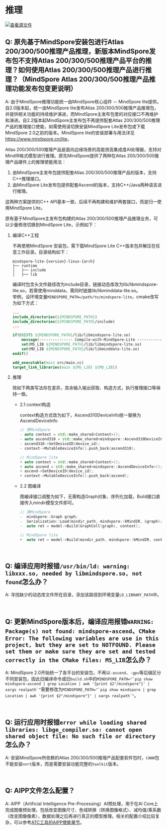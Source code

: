 # 推理

[![查看源文件](https://mindspore-website.obs.cn-north-4.myhuaweicloud.com/website-images/r2.3.0rc2/resource/_static/logo_source.svg)](https://gitee.com/mindspore/docs/blob/r2.3.0rc2/docs/mindspore/source_zh_cn/faq/inference.md)

## Q: 原先基于MindSpore安装包进行Atlas 200/300/500推理产品推理，新版本MindSpore发布包不支持Atlas 200/300/500推理产品平台的推理？如何使用Atlas 200/300/500推理产品进行推理？（MindSpore Atlas 200/300/500推理产品推理功能发布包变更说明）

A: 由于MindSpore推理功能统一由MindSpore核心组件 -- MindSpore lite提供。自2.0版本起，统一由MindSpore lite发布Atlas 200/300/500推理产品推理包，并提供相关功能的持续维护演进，而MindSpore主发布包里的对应接口不再维护和演进。自2.2版本起MindSpore主发布包不再提供配套Atlas 200/300/500推理产品的推理接口使能，如需使用请切换安装MindSpore Lite发布包或下载MindSpore 2.0之前的版本。MindSpore lite的安装部署与用法详见 <https://www.mindspore.cn/lite>。

Atlas 200/300/500推理产品是面向边缘场景的高能效高集成度AI处理器，支持对MindIR格式模型进行推理。原先MindSpore提供了两种在Atlas 200/300/500推理产品硬件上的推理使能用法：

1. 由MindSpore主发布包提供配套Atlas 200/300/500推理产品的版本，支持C++推理接口。
2. 由MindSpore Lite发布包提供配套Ascend的版本，支持C++/Java两种语言进行推理。

这两种方案提供的C++ API基本一致，后续不再构建和维护两套接口，而是归一使用MindSpore Lite。

原有基于MindSpore主发布包构建的Atlas 200/300/500推理产品推理业务，可以少量修改切换到MindSpore Lite，示例如下：

1. 编译C++工程

    不再使用MindSpore 安装包，需下载MindSpore Lite C++版本包并解压在任意工作目录。目录结构如下：

    ```text
    mindspore-lite-{version}-linux-{arch}
    ├── runtime
    │   ├── include
    │   ├── lib
    ```

    编译时包含头文件路径改为include目录，链接动态库改为lib/libmindspore-lite.so，若需使用minddata，需同时链接lib/libminddata-lite.so。  
    举例，设环境变量``MINDSPORE_PATH=/path/to/mindspore-lite``，cmake改写为如下方式：

    ```cmake
    ...
    include_directories(${MINDSPORE_PATH})
    include_directories(${MINDSPORE_PATH}/include)
    ...

    if(EXISTS ${MINDSPORE_PATH}/lib/libmindspore-lite.so)
        message(--------------- Compile-with-MindSpore-Lite ----------------)
        set(MS_LIB ${MINDSPORE_PATH}/lib/libmindspore-lite.so)
        set(MD_LIB ${MINDSPORE_PATH}/lib/libminddata-lite.so)
    endif()

    add_executable(main src/main.cc)
    target_link_libraries(main ${MS_LIB} ${MD_LIB})
    ```

2. 推理

    除如下两类写法存在差异，其余输入输出获取、构造方式，执行推理接口等保持一致。

    - 2.1 context构造

      context构造方式改为如下，Ascend310DeviceInfo统一替换为AscendDeviceInfo

      ```c++
      // 原MindSpore
      - auto context = std::make_shared<Context>();
      - auto ascend310 = std::make_shared<mindspore::Ascend310DeviceInfo>();
      - ascend310->SetDeviceID(device_id);
      - context->MutableDeviceInfo().push_back(ascend310);

      // MindSpore lite
      + auto context = std::make_shared<Context>();
      + auto ascend = std::make_shared<mindspore::AscendDeviceInfo>();
      + ascend->SetDeviceID(device_id);
      + context->MutableDeviceInfo().push_back(ascend);
      ```

    - 2.2 图编译

      图编译接口调整为如下，无需构造Graph对象、序列化加载，Build接口直接传入mindir模型文件即可。

      ```c++
      // 原MindSpore
      -  mindspore::Graph graph;
      -  Serialization::Load(mindir_path, mindspore::kMindIR, &graph);
      -  auto ret = model->Build(GraphCell(graph), context);

      // MindSpore lite
      +  auto ret = model->Build(mindir_path, mindspore::kMindIR, context);
      ```

<br/>

## Q: 编译应用时报错`/usr/bin/ld: warning: libxxx.so, needed by libmindspore.so, not found`怎么办？

A: 寻找缺少的动态库文件所在目录，添加该路径到环境变量`LD_LIBRARY_PATH`中。

<br/>

## Q: 更新MindSpore版本后，编译应用报错`WARNING: Package(s) not found: mindspore-ascend`、`CMake Error: The following variables are use in this project, but they are set to NOTFOUND. Please set them or make sure they are set and tested correctly in the CMake files: MS_LIB`怎么办？

A: MindSpore 2.0开始统一了各平台的安装包，不再以`-ascend`、`-gpu`等后缀区分不同安装包，因此旧编译命令或旧`build.sh`中的``MINDSPORE_PATH="`pip show mindspore-ascend | grep Location | awk '{print $2"/mindspore"}' | xargs realpath`"``需要修改为``MINDSPORE_PATH="`pip show mindspore | grep Location | awk '{print $2"/mindspore"}' | xargs realpath`"``。

<br/>

## Q: 运行应用时报错`error while loading shared libraries: libge_compiler.so: cannot open shared object file: No such file or directory`怎么办？

A: 安装MindSpore所依赖的Atlas 200/300/500推理产品配套软件包时，`CANN`包不能安装`nnrt`版本，而是需要安装功能完整的`toolkit`版本。

<br/>

## Q: AIPP文件怎么配置？

A: AIPP（Artificial Intelligence Pre-Processing）AI预处理，用于在AI Core上完成图像预处理，包括改变图像尺寸、色域转换（转换图像格式）、减均值/乘系数（改变图像像素），数据处理之后再进行真正的模型推理。相关的配置介绍比较复杂，可以参考[ATC工具的AIPP使能章节](https://www.hiascend.com/document/detail/zh/CANNCommunityEdition/80RC2alpha002/devaids/auxiliarydevtool/atlasatc_16_0017.html)。
